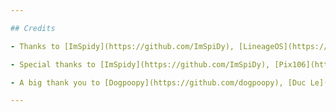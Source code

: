 ```yaml
---

## Credits

- Thanks to [ImSpidy](https://github.com/ImSpiDy), [LineageOS](https://github.com/LineageOS), [Omar](https://github.com/Coptan99), [Pix106](https://github.com/pix106), [Ratoriku](https://github.com/D3nesyan), [Tilt](https://github.com/tilt-rgb), [Victor Hugo](https://github.com/Vhmit), and the entire SDM660 community for their contributions to the tree and vendor.

- Special thanks to [ImSpidy](https://github.com/ImSpiDy), [Pix106](https://github.com/pix106), [Ratoriku](https://github.com/D3nesyan), and [User-why-red](https://github.com/user-why-red) for their work on the kernel.

- A big thank you to [Dogpoopy](https://github.com/dogpoopy), [Duc Le](https://github.com/tedomi2705), [Fukiame](https://github.com/fukiame), [ImSpidy](https://github.com/ImSpiDy), [JYR_RC](https://github.com/JYRRC), [Liam](https://github.com/SirRGB), and [Yusuf](https://github.com/yusufnoor786) for their invaluable help.

---
```

